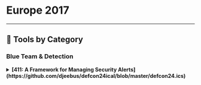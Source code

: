# Europe 2017
---
## 🧠 Tools by Category
### Blue Team & Detection

<details><summary><strong>[411: A Framework for Managing Security Alerts](https://github.com/djeebus/defcon24ical/blob/master/defcon24.ics)</strong></summary>

                ![BH-EU-17](https://img.shields.io/badge/BH-EU-17-blue) ![Category: Blue Team & Detection](https://img.shields.io/badge/Category:%20Blue%20Team%20&%20Detection-cyan) ![Kenneth Lee](https://img.shields.io/badge/Kenneth%20Lee-informational) ![Kai Zhong](https://img.shields.io/badge/Kai%20Zhong-informational)

                Modern web applications are noisy systems that generate enormous amounts of logging information. This information is valuable for debugging and for forensic reasons. Yet, sifting through this information is a daunting task, to say nothing of collecting it in the first case. Many teams have turned to suites like ELK (Elasticsearch, Logstash, Kibana) to ingest and surface this treasure trove of information. It's a valuable resource for Security teams, provided they can surface this information in a timely manner. These were the constraints Etsy worked with in 2014. We needed a solution for generating alerts on top of ELK. This system should have the capability to inject additional context into alerts. There was no available solution at the time, so we built one.We named this open-source framework 411. We designed 411 as a solution for detecting noteworthy security events, but it's a general useful alerting tool. Nor is it just limited to Elasticsearch, as we've built additional modules for pull data from other sources! This presentation assumes you have an ELK stack set up already. We'll show you some recommendations on logs to index in Elasticsearch. Examples will be provided of alerts that you can build off these logs. We'll demo some of the ways 411 can add context to alerts and the ways you can receive these alerts. Whether you're a newbie looking to learn more or a security veteran with an established system, 411 will be a valuable addition your toolkit.

                </details>
                
<details><summary><strong>[ACE (Automated Collection and Enrichment Platform)](https://github.com/rmusser01/Infosec_Reference/blob/master/Draft/L-SM-TH.md)</strong></summary>

                ![BH-EU-17](https://img.shields.io/badge/BH-EU-17-blue) ![Category: Blue Team & Detection](https://img.shields.io/badge/Category:%20Blue%20Team%20&%20Detection-cyan) ![Jared Atkinson](https://img.shields.io/badge/Jared%20Atkinson-informational) ![Robby Winchester](https://img.shields.io/badge/Robby%20Winchester-informational)

                Many expensive Endpoint Detection and Response (EDR) tools are available, but the high cost and effort required to deploy agents to every host can be off-putting to companies. The Automated Collection and Enrichment (ACE) Platform is an open source solution that enables agentless threat hunting in an environment. This tool makes it possible for anyone to begin gathering otherwise difficult to collect host data to hunt for threats in their environment.As consultants performing Compromise Assessments, we rarely have the authority or ability to alter a customer's environment to support assessment operations. Actions like enabling Windows Remote Management (WinRM) can require levels of bureaucracy and take months to accomplish. It is also difficult to answer questions surrounding systems running MacOS and Linux. By removing a few of our assumptions, we created ACE, an ASP.NET Web Application that not only allows the scanning of Windows and MacOS machines, but also provides scan management with features like Credential Management, Scan Tracking, and File Downloading.In addition to running scripts and collecting scan data, ACE provides a robust enrichment and ingestion pipeline. Users can easily create individual enrichments in ACE to integrate their favorite data sources, such as hash lookups, IP reputation, sandboxing. The enrichment details can be integrated with original results to create the finalized data types in one object. With a final enrichment, the robust data set can be sent directly to a waiting SIEM for analysis. We supply an ELK docker image which will automatically ingest data collected by ACE. ACE provides an easy and customizable solution for threat hunters to gather and enrich data before it ever reaches the SIEM, enabling more advanced analysis.

                </details>
                
<details><summary><strong>[CERNE - Open IDS Platform](https://github.com/fuzihaofzh/distant_supervision_nlg/blob/master/output/preprocessed/wita50k/dev.src)</strong></summary>

                ![BH-EU-17](https://img.shields.io/badge/BH-EU-17-blue) ![Category: Blue Team & Detection](https://img.shields.io/badge/Category:%20Blue%20Team%20&%20Detection-cyan) ![Dominic Smith](https://img.shields.io/badge/Dominic%20Smith-informational)

                The CERNE is a powerful, open IDS platform with on demand capture, delivering IDS alerts using the widely supports Suricata and complete TCP or UDP session data, containing suspected threats for rapid incident response analysis.

                </details>
                
<details><summary><strong>[DET (Data Exfiltration Toolkit)](https://github.com/rmusser01/Infosec_Reference/blob/master/Draft/L-SM-TH.md)</strong></summary>

                ![BH-EU-17](https://img.shields.io/badge/BH-EU-17-blue) ![Category: Blue Team & Detection](https://img.shields.io/badge/Category:%20Blue%20Team%20&%20Detection-cyan) ![Paul Amar](https://img.shields.io/badge/Paul%20Amar-informational)

                DET aims to provide a framework to assist with exfiltrating data using either one or several channels. Social media has become extremely popular in recent attacks such as HammerToss, campaign uncovered by FireEye in July 2015. Several tools are also publicly available allowing you to remotely access computers through "legitimate" services such as Gmail (GCat) or Twitter (Twittor). Often gaining access to a network is just the first step for a targeted attacker. Once inside, the goal is to go after sensitive information and exfiltrate it to servers under their control. To prevent this from occuring, a whole industry has popped up with the aim of stopping exfiltration attacks. However, often these are expensive and rarely work as expected. With this in mind, I created the Data Exfiltration Toolkit (DET) to help both penetration testers testing deployed security devices and those admins who've installed and configured them, to ensure they are working as expected and detecting when sensitive data is leaving the network.

                </details>
                
<details><summary><strong>[Thalos - Simple and Secure Approach to Storage in Untrusted Environments](https://github.com/ecleipteon/Thalos)</strong></summary>

                ![BH-EU-17](https://img.shields.io/badge/BH-EU-17-blue) ![Category: Blue Team & Detection](https://img.shields.io/badge/Category:%20Blue%20Team%20&%20Detection-cyan) ![Luca Maria Castiglione](https://img.shields.io/badge/Luca%20Maria%20Castiglione-informational)

                Thalos is a secure and distributed system for file storage in untrusted environments. Thalos design makes it impossible for anyone who has physical or virtual access to the servers to decrypt files without the right key and neither to establish a connection between one file and its owner. Thalos relies on local elaborations to perform encryption. Furthermore, a smart and "hierarchical" key management system makes it quick and simple to use for everyone who has an internet access.SOURCE CODE: https://github.com/ecleipteon/ThalosWHITEPAPER:  https://github.com/ecleipteon/Thalos/blob/master/docs/Thalos_doc.pdf

                </details>
                

### Red Teaming

<details><summary><strong>[2FAssassin](https://github.com/dothanthitiendiettiende/2FAssassin)</strong></summary>

                ![BH-EU-17](https://img.shields.io/badge/BH-EU-17-blue) ![Category: Red Teaming](https://img.shields.io/badge/Category:%20Red%20Teaming-red) ![Maxwell Koh](https://img.shields.io/badge/Maxwell%20Koh-informational)

                There are many ways to steal someone's private keys without performing social engineering attacks. This talk is dedicated to discussing and demonstrating the newly discovered techniques to bypass the two-factor authentication by stealing and cracking OTP, private keys, and client certificates. By that means, an attacker must compromise the voice or text message accounts, software token, infecting memory agents, cracking passphrase, stealing hardware token, etc. 2FAssassin could turn these looted keys for more fun and profits. The demonstration will include the scenario where the private keys are compromised and then show how an attacker could leverage the situation to gain more access into the corporate networks, as well as making profits. These are not limited to systems that used single sign-on (with 2FA enabled), public key authentication (e.g., password-less authentication, authorized_keys abuse), free software token (e.g., Google Authenticator), website owner (e.g., phishing sites created using stolen private key), and even software vendors (e.g., stolen private key can be used to sign the malicious malware). 2FAssassin will automate the exploitations against the common vulnerabilities that lead to the private key leakage. It can be used to compromise individual system, or the entire network using looted private keys. It also capable to analyze and identify potential private keys from a pool of gathered files, critical key information extraction in order to identify and validate the target domain, cracking and removing the passphrase, injecting arbitrary key-based backdoors to all accessible machines, building multi-chained covert tunnels by leveraging on the loopholes found in vulnerable public key authentication, sign the malware with looted private key followed by automatic bulk distribution, generate phishing site, ... etc, and many many more exciting functionalities.

                </details>
                
<details><summary><strong>[FruityC2](https://github.com/xtr4nge/FruityC2)</strong></summary>

                ![BH-EU-17](https://img.shields.io/badge/BH-EU-17-blue) ![Category: Red Teaming](https://img.shields.io/badge/Category:%20Red%20Teaming-red) ![xtr4nge xtr4nge](https://img.shields.io/badge/xtr4nge%20xtr4nge-informational)

                FruityC2 is a post-exploitation (and open source) framework based on the deployment of agents on compromised machines. Agents are managed from a web interface under the control of an operator. It works as a command-and-control model and is language and system agnostic. New agents are being developed to expand the capabilities and options for FruityC2.A web client is used to interact with the FruityC2 API in a client/server mode. The client is a single web page divided into 5 sections: Interact, Listener, Payload, Delivery, Config. These options provide full control and access to the functions included in FruityC2 to create, deliver and interact with a functioning C2 capability.

                </details>
                

### Miscellaneous / Lab Tools

<details><summary><strong>[CyBot - Open-Source Threat Intelligence Chat Bot (Revamped)](https://github.com/rawalkhirodkar/chatbot/blob/master/aiml/standard/atomic.aiml)</strong></summary>

                ![BH-EU-17](https://img.shields.io/badge/BH-EU-17-blue) ![Category: Miscellaneous / Lab Tools](https://img.shields.io/badge/Category:%20Miscellaneous%20/%20Lab%20Tools-gray) ![Tony Lee](https://img.shields.io/badge/Tony%20Lee-informational)

                Threat intelligence chat bots are useful friends. They perform research for you and can even be note takers or central aggregators of information. However, it seems like most organizations want to design their own bot in isolation and keep it internal. To counter this trend, our goal was to create a repeatable process using an completely free and open source framework, an inexpensive Raspberry Pi (or even virtual machine), and host a community-driven plugin framework to open up the world of threat intel chat bots to everyone from the home user to the largest security operations center.We were thrilled to demo the end result of our research at Black Hat Arsenal Vegas - a chat bot that we affectionately call CyBot. We received great feedback and ideas from an enthusiastic crowd and will demo now demo CyBot revamped at Black Hat Europe. Best of all, if you know even a little bit of Python, you can help write plugins and share them with the community. If you want to build your own CyBot, the instructions in this project will let you do so with about an hour of invested time and anywhere from $0-$35 in expenses. Come make your own threat intelligence bot today!

                </details>
                
<details><summary><strong>[Dradis - 10 Years Helping Security Teams Spend More Time Testing and Less Time Reporting](https://github.com/rmusser01/Infosec_Reference/blob/master/Draft/Docs_and_Reports.md?plain=1)</strong></summary>

                ![BH-EU-17](https://img.shields.io/badge/BH-EU-17-blue) ![Category: Miscellaneous / Lab Tools](https://img.shields.io/badge/Category:%20Miscellaneous%20/%20Lab%20Tools-gray) ![Daniel Martin](https://img.shields.io/badge/Daniel%20Martin-informational)

                Dradis is an extensible, cross-platform, open source collaboration framework for InfoSec teams. It can import from over 19 popular tools, including Nessus, Qualys, Burp and AppScan. Started in 2007 (this is the 10th year anniversary!), Dradis Framework has been growing ever since (10,000+ in the last 12 months). Dradis is the best tool to combine the output of different scanners, add your manual findings and evidence and generate a report with one click.Come see the latest Dradis release in action. It's loaded with updates including new tool connectors, a Burp extension to send your findings into Dradis directly, combining of multiple issues, additional REST API coverage, and a leaner, faster interface. Find out why Dradis is being downloaded over 400 times every week and is loved by students preparing different certifications. Be sure to check it out before we run out of the exclusive 10th anniversary stickers!

                </details>
                

### OSINT

<details><summary><strong>[DataSploit - OSINT Framework](https://github.com/DataSploit/datasploit)</strong></summary>

                ![BH-EU-17](https://img.shields.io/badge/BH-EU-17-blue) ![Category: OSINT](https://img.shields.io/badge/Category:%20OSINT-lightgrey) ![Shubham Mittal](https://img.shields.io/badge/Shubham%20Mittal-informational)

                DataSploit is an OSINT framework that performs various recon techniques, aggregates all the raw data, and gives data in multiple formats. DataSploit:Performs automated OSINT on a domain/email / username / IP and find out relevant information from different sources.Easy to contribute OSINT Framework.Code for Banner, Main, and Output function. DataSploit automagically does rest of the things for you.Templates to easify your life while contributing.Useful for Pen-testers, Bug Bounty Hunters, Cyber Investigators, Product companies, Security Engineers, etc.Collaborate the results, show them in a consolidated manner.Tries to find out credentials, API-keys, tokens, subdomains, domain history, legacy portals, usernames, dumped accounts, etc. related to the target.Can be used as a library, automated script or standalone scripts.Can generate lists which can be fed to other active scan tools.Generates HTML, along with text files.

                </details>
                
<details><summary><strong>[Tinfoleak](https://github.com/vaguileradiaz)</strong></summary>

                ![BH-EU-17](https://img.shields.io/badge/BH-EU-17-blue) ![Category: OSINT](https://img.shields.io/badge/Category:%20OSINT-lightgrey) ![Vicente Aguilera Diaz](https://img.shields.io/badge/Vicente%20Aguilera%20Diaz-informational)

                Tinfoleak is an open-source tool within the OSINT (Open Source Intelligence) and SOCMINT (Social Media Intelligence) disciplines, that automates the extraction of information on Twitter and facilitates subsequent analysis for the generation of intelligence. Taking a user identifier, geographic coordinates or keywords, Tinfoleak analyzes the Twitter timeline to extract great volumes of data and show useful and structured information to the intelligence analyst. Tinfoleak is included in several Linux Distros: CAINE, BlackArch, Buscador, and will be included in Kali Linux 2017.2 release. It is currently the most comprehensive open-source tool for intelligence analysis on Twitter.

                </details>
                

### Red Teaming / Embedded

<details><summary><strong>[Expliot - Internet Of Things Security Testing and Exploitation Framework](https://github.com/kzwkt/iot-exploit)</strong></summary>

                ![BH-EU-17](https://img.shields.io/badge/BH-EU-17-blue) ![Category: Red Teaming / Embedded](https://img.shields.io/badge/Category:%20Red%20Teaming%20/%20Embedded-purple) ![Aseem Jakhar](https://img.shields.io/badge/Aseem%20Jakhar-informational)

                IoT is an emerging field exploding with new products and innovation. The security of IoT products is still lagging behind for various reasons. One of the important reasons from security researcher's perspective is the availability of security tools. If you have been pentesting IoT products, you would agree that there are too many different tools required for the job and there is no single silver bullet. And when it comes to Smart Infrastructure, we do not have any existing solutions similar to IT penetration testing tools.We started looking at the learning curve and tools required for IoT security research and decided to create a framework that will enable the research community to speed up their research and pentesting effort. Meet expliot (pronounced - explaayotee) an open source IoT security testing and exploitation framework, right now in Beta phase, it will provide the building block for writing exploits and other IoT security assessment test cases with ease by making it simple for security researchers to create and execute simple to complex mis-use cases using the framework. The objective of the framework is:Simplicity - Ease of useExtendability - Easy to extendCoverage - Cover most of the IoT attack surfaceExpliot currently has a few recon test cases to aid pentesting. The aim of the project is to have a single framework provide multiple functionality including interfaces for IoT protocols like coAP, MQTT etc, radio protocols like BLE, Zigbee etc, hardware protocols like JTAG, I2C, SPI etc, firmware analysis.

                </details>
                
<details><summary><strong>[OpticSpy - Detecting Optical Covert Channels](https://github.com/mathew-fleisch/def-con-schedule/blob/master/docs/conference.json)</strong></summary>

                ![BH-EU-17](https://img.shields.io/badge/BH-EU-17-blue) ![Category: Red Teaming / Embedded](https://img.shields.io/badge/Category:%20Red%20Teaming%20/%20Embedded-purple) ![Joe Grand](https://img.shields.io/badge/Joe%20Grand-informational)

                Data exfiltration from a compromised device is usually achieved over the network, via hardware implant, or by manipulating the characteristics of an internal electronic component. Optical covert channels transmit data by modulating visible light in a way that is undetectable to the human eye. Even though hackers and academics have been exploring methods of optical data exfiltration for years, details on the techniques used to capture transmissions are not fully documented and/or require expensive equipment.OpticSpy consists of two open source hardware modules that provide a low-cost way to explore, evaluate, and experiment with optical covert channels. One is based on an easy-to-build digital receiver, while the other is an analog design that allows fine-tuning for a particular target signal.PRESENTATION MATERIALS:http://www.grandideastudio.com/optical-covert-channels/

                </details>
                
<details><summary><strong>[WHID Injector - How to Bring HID Attacks to the Next Level](https://github.com/whid-injector/WHID)</strong></summary>

                ![BH-EU-17](https://img.shields.io/badge/BH-EU-17-blue) ![Category: Red Teaming / Embedded](https://img.shields.io/badge/Category:%20Red%20Teaming%20/%20Embedded-purple) ![Luca Bongiorni](https://img.shields.io/badge/Luca%20Bongiorni-informational)

                WHID was born from the need for cheap and dedicated hardware that could be remotely controlled in order to conduct HID attacks (i.e. over WiFi or BLE). WHID stands for WiFi HID injector. It is a cheap but reliable piece of hardware designed to fulfill Pentesters needs related to HID Attacks, during their engagements. The core of WHID is mainly an Atmega 32u4 (commonly used in many Arduino boards) and an ESP-12s (which provides the WiFi capabilities and is commonly used in IoT projects). During the talk we will see in depth how WHID Injector was designed and its functionalities.

                </details>
                

### Web/AppSec

<details><summary><strong>[ModSecurity 3.0.0](https://github.com/SpiderLabs/owasp-modsecurity-crs/blob/v3.3/dev/CHANGES)</strong></summary>

                ![BH-EU-17](https://img.shields.io/badge/BH-EU-17-blue) ![Category: Web/AppSec](https://img.shields.io/badge/Category:%20Web/AppSec-blue) ![Victor Hora](https://img.shields.io/badge/Victor%20Hora-informational) ![Felipe Zimmerle](https://img.shields.io/badge/Felipe%20Zimmerle-informational)

                libModSecurity is a major rewrite of ModSecurity. It preserves the rich syntax and feature set of ModSecurity while delivering improved performance, stability, and a new experience in easy integration on different. Effort has also been put to testing the code extensively with regression tests, unit tests, Valgrind integration and Fuzzing, individually testing operators and transformations. This is an exciting release for the whole open-source WAF community with over 900 commits ahead of ModSecurity v2 branch. Significant updates, improvements and features added to the bleeding edge version of the open source libModSecurity (aka v3), the compatibility of rulesets, demos and future roadmap will be demonstrated. More information:Small outline of the latest release:https://github.com/SpiderLabs/ModSecurity/wiki/ModSecurity-version-3-RC1Blogpost when 3.0 development went full speed:https://www.trustwave.com/Resources/SpiderLabs-Blog/An-Overview-of-the-Upcoming-libModSecurity/Release announcement:https://sourceforge.net/p/mod-security/mailman/message/36017726/"

                </details>
                
<details><summary><strong>[OWASP ZAP](https://github.com/psiinon)</strong></summary>

                ![BH-EU-17](https://img.shields.io/badge/BH-EU-17-blue) ![Category: Web/AppSec](https://img.shields.io/badge/Category:%20Web/AppSec-blue) ![Simon Bennetts](https://img.shields.io/badge/Simon%20Bennetts-informational)

                The Zed Attack Proxy (ZAP) is currently the most active open source web application security tool and was voted the top security tool in the last Toolswatch annual survey. While it is an ideal tool for people new to appsec it also has many features specifically intended for advanced penetration testing. Simon will give a quick introduction to ZAP and then dive into the more advanced features as well as giving an overview of where its heading.

                </details>
                
<details><summary><strong>[PowerSAP - Powershell Tool to Assess SAP Security](https://github.com/CrackerCat/GitHubLinks)</strong></summary>

                ![BH-EU-17](https://img.shields.io/badge/BH-EU-17-blue) ![Category: Web/AppSec](https://img.shields.io/badge/Category:%20Web/AppSec-blue) ![Joffrey Czarny](https://img.shields.io/badge/Joffrey%20Czarny-informational)

                Most companies, small or big, use SAP technologies to work. Many of them provide access to their SAP environments through Citrix. Indeed, supplier or subcontractors need to reach SAP environment, from back office to boardroom, warehouse to storefront, desktop to mobile device; users can quickly and 'securely' access SAP enterprise application software with Citrix virtualization without exposing their SAP landscape to Internet.To pentest SAP system required some knowledge of this technologies and some hacking tool. Unfortunately, lots of SAP hacking tools are not maintained anymore and dependencies are required like RFC SDK to work. When it comes to assess/pentest the security of SAP landscape from Citrix, no tool is freely available and it is not allow or possible to install third softwares or dependencies.We present a compilation of powershell script to assess SAP, which try to answer to this problematic of dependencies and use from Citrix environment. The presentation will start by describing the issues around SAP hacking tools, then we will continue by explaining the restrictions meet to pentest from Citrix system. And then we will present in detail the tool developed to solve the issues meet and of course with some demos.

                </details>
                
<details><summary><strong>[XSSER - From XSS to RCE 2.75](https://github.com/Varbaek/xsser)</strong></summary>

                ![BH-EU-17](https://img.shields.io/badge/BH-EU-17-blue) ![Category: Web/AppSec](https://img.shields.io/badge/Category:%20Web/AppSec-blue) ![Hans-Michael Varbaek](https://img.shields.io/badge/Hans-Michael%20Varbaek-informational)

                This presentation demonstrates how an attacker can utilise XSS to execute arbitrary code on the web server when an administrative user inadvertently triggers a hidden XSS payload. Custom tools and payloads integrated with Metasploit's Meterpreter in a highly automated approach will be demonstrated live, including post-exploitation scenarios and interesting data that can be obtained from compromised web applications. This version includes new payloads for common web apps and other improvements!

                </details>
                

### Mobile Security

<details><summary><strong>[Objection](https://github.com/leonjza)</strong></summary>

                ![BH-EU-17](https://img.shields.io/badge/BH-EU-17-blue) ![Category: Mobile Security](https://img.shields.io/badge/Category:%20Mobile%20Security-yellow) ![Leon Jacobs](https://img.shields.io/badge/Leon%20Jacobs-informational)

                Objection is a runtime mobile exploration toolkit, powered by Frida. It was built with the aim of helping assess mobile applications and their security posture without the need for a jailbroken or rooted mobile device.The project's name quite literally explains the approach as well, whereby runtime specific objects are injected into a running process and executed using Frida.

                </details>
                

### Red Teaming / AppSec

<details><summary><strong>[OpenSCAP and SCAP Security Guide](https://github.com/redhatrises/scap-security-guide)</strong></summary>

                ![BH-EU-17](https://img.shields.io/badge/BH-EU-17-blue) ![Category: Red Teaming / AppSec](https://img.shields.io/badge/Category:%20Red%20Teaming%20/%20AppSec-red) ![Martin Preisler](https://img.shields.io/badge/Martin%20Preisler-informational)

                OpenSCAP is the only free and open source implementation of the NIST SCAP standard. It has two major use cases:Vulnerability assessment - enables users to automatically scan their machines for vulnerabilities using OVAL CVE feeds coming from the operating system vendors - Red Hat, Canonical, SUSE, ... OpenSCAP can load the CVE feed and examine the machine, virtual machine storage image or container. Any missing patches are reported.Security compliance - allows fully automated evaluation and remediation of machines using SCAP security policies. Instead of looking at vulnerabilities in this use-case we are looking for weaknesses in the configuration. A good source for SCAP security policies is the open source SCAP Security Guide project which we will demo with OpenSCAP. Check out the list of available products and profiles by visiting https://static.open-scap.org/Recently we have added new Ansible remediation capabilities to both OpenSCAP and SCAP Security Guide. Now it's possible to generate Ansible playbooks out of SCAP Security Guide profiles for all products. Furthermore we have improved container scanning and now support compliance profiles as well as CVE scans.

                </details>
                
<details><summary><strong>[Seccubus](https://github.com/mrseccubus)</strong></summary>

                ![BH-EU-17](https://img.shields.io/badge/BH-EU-17-blue) ![Category: Red Teaming / AppSec](https://img.shields.io/badge/Category:%20Red%20Teaming%20/%20AppSec-red) ![Frank Breedijk](https://img.shields.io/badge/Frank%20Breedijk-informational)

                Seccubus is a tool that helps reduce the time required to perform repeated vulnerability assessments on the same infrastructure.It is a wrapper around the following tools:NessusOpenVASNmapNiktoMedusaQualys SSL labsSSLyzeSkipfishZAPtestssl.shBurpAll findings are translated to the Intermediary Vulnerability Information Language (IVIL) and imported into a database. After import findings are marked as either NEW, CHANGED, OPEN, NO ISSUE, GONE or MASKED to reduce the time required for subsequent analysis.

                </details>
                
<details><summary><strong>[Threat Miner SDL - Automating Threat Intelligence for SDL](https://github.com/aaamini/hdpslicer/blob/master/HDP_data/ML.csv)</strong></summary>

                ![BH-EU-17](https://img.shields.io/badge/BH-EU-17-blue) ![Category: Red Teaming / AppSec](https://img.shields.io/badge/Category:%20Red%20Teaming%20/%20AppSec-red) ![Raghudeep Kannavara](https://img.shields.io/badge/Raghudeep%20Kannavara-informational)

                Although there are many readily available tools supporting Threat Intelligence for enterprise IT security, the lack of Threat Intelligence tools with a focus on Security Development Lifecycle (SDL) is a known gap in the security community. To address this shortcoming, we introduce "Threat Miner SDL," a tool leveraging machine learning to automate mining publicly available threat intelligence sources such as security blogs, twitter feeds, NVD (National Vulnerabilities Database) and threat feeds to deliver product specific potential threat information while continuously monitoring for disclosures of relevant potential vulnerabilities during product development and beyond deployment. Threat Miner SDL also provides an integrated threat management console to enable tracking triage and disposition of potential threats.

                </details>
                
